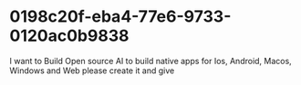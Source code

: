 # 0198c20f-eba4-77e6-9733-0120ac0b9838
I want to Build Open source AI to build native apps for Ios, Android, Macos, Windows and Web please create it and give
